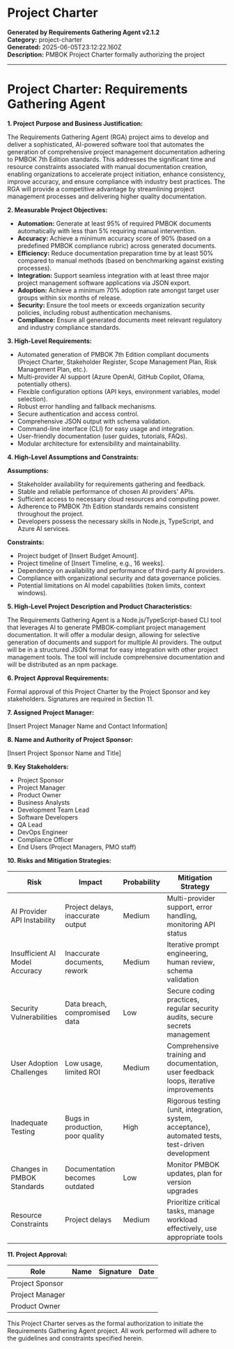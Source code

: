 # Project Charter

**Generated by Requirements Gathering Agent v2.1.2**  
**Category:** project-charter  
**Generated:** 2025-06-05T23:12:22.160Z  
**Description:** PMBOK Project Charter formally authorizing the project

---

# Project Charter: Requirements Gathering Agent

**1. Project Purpose and Business Justification:**

The Requirements Gathering Agent (RGA) project aims to develop and deliver a sophisticated, AI-powered software tool that automates the generation of comprehensive project management documentation adhering to PMBOK 7th Edition standards. This addresses the significant time and resource constraints associated with manual documentation creation, enabling organizations to accelerate project initiation, enhance consistency, improve accuracy, and ensure compliance with industry best practices.  The RGA will provide a competitive advantage by streamlining project management processes and delivering higher quality documentation.

**2. Measurable Project Objectives:**

- **Automation:** Generate at least 95% of required PMBOK documents automatically with less than 5% requiring manual intervention.
- **Accuracy:** Achieve a minimum accuracy score of 90% (based on a predefined PMBOK compliance rubric) across generated documents.
- **Efficiency:** Reduce documentation preparation time by at least 50% compared to manual methods (based on benchmarking against existing processes).
- **Integration:** Support seamless integration with at least three major project management software applications via JSON export.
- **Adoption:** Achieve a minimum 70% adoption rate amongst target user groups within six months of release.
- **Security:** Ensure the tool meets or exceeds organization security policies, including robust authentication mechanisms.
- **Compliance:** Ensure all generated documents meet relevant regulatory and industry compliance standards.

**3. High-Level Requirements:**

- Automated generation of PMBOK 7th Edition compliant documents (Project Charter, Stakeholder Register, Scope Management Plan, Risk Management Plan, etc.).
- Multi-provider AI support (Azure OpenAI, GitHub Copilot, Ollama, potentially others).
- Flexible configuration options (API keys, environment variables, model selection).
- Robust error handling and fallback mechanisms.
- Secure authentication and access control.
- Comprehensive JSON output with schema validation.
- Command-line interface (CLI) for easy usage and integration.
- User-friendly documentation (user guides, tutorials, FAQs).
- Modular architecture for extensibility and maintainability.


**4. High-Level Assumptions and Constraints:**

**Assumptions:**

- Stakeholder availability for requirements gathering and feedback.
- Stable and reliable performance of chosen AI providers' APIs.
- Sufficient access to necessary cloud resources and computing power.
- Adherence to PMBOK 7th Edition standards remains consistent throughout the project.
- Developers possess the necessary skills in Node.js, TypeScript, and Azure AI services.

**Constraints:**

- Project budget of [Insert Budget Amount].
- Project timeline of [Insert Timeline, e.g., 16 weeks].
- Dependency on availability and performance of third-party AI providers.
- Compliance with organizational security and data governance policies.
- Potential limitations on AI model capabilities (token limits, context windows).


**5. High-Level Project Description and Product Characteristics:**

The Requirements Gathering Agent is a Node.js/TypeScript-based CLI tool that leverages AI to generate PMBOK-compliant project management documentation.  It will offer a modular design, allowing for selective generation of documents and support for multiple AI providers. The output will be in a structured JSON format for easy integration with other project management tools.  The tool will include comprehensive documentation and will be distributed as an npm package.


**6. Project Approval Requirements:**

Formal approval of this Project Charter by the Project Sponsor and key stakeholders.  Signatures are required in Section 11.

**7. Assigned Project Manager:**

[Insert Project Manager Name and Contact Information]

**8. Name and Authority of Project Sponsor:**

[Insert Project Sponsor Name and Title]

**9. Key Stakeholders:**

- Project Sponsor
- Project Manager
- Product Owner
- Business Analysts
- Development Team Lead
- Software Developers
- QA Lead
- DevOps Engineer
- Compliance Officer
- End Users (Project Managers, PMO staff)

**10. Risks and Mitigation Strategies:**

| Risk                               | Impact                      | Probability | Mitigation Strategy                                                                     |
|------------------------------------|-------------------------------|-------------|-----------------------------------------------------------------------------------------|
| AI Provider API Instability        | Project delays, inaccurate output | Medium      | Multi-provider support, error handling, monitoring API status                              |
| Insufficient AI Model Accuracy     | Inaccurate documents, rework      | Medium      | Iterative prompt engineering, human review, schema validation                              |
| Security Vulnerabilities          | Data breach, compromised data     | Low         | Secure coding practices, regular security audits, secure secrets management                   |
| User Adoption Challenges          | Low usage, limited ROI           | Medium      | Comprehensive training and documentation, user feedback loops, iterative improvements             |
| Inadequate Testing                | Bugs in production, poor quality | High        | Rigorous testing (unit, integration, system, acceptance), automated tests, test-driven development |
| Changes in PMBOK Standards        | Documentation becomes outdated    | Low         | Monitor PMBOK updates, plan for version upgrades                                         |
| Resource Constraints              | Project delays                  | Medium      | Prioritize critical tasks, manage workload effectively, use appropriate tools                  |


**11. Project Approval:**

| Role                   | Name             | Signature      | Date       |
|------------------------|------------------|-----------------|------------|
| Project Sponsor        |                    |                 |            |
| Project Manager        |                    |                 |            |
| Product Owner          |                    |                 |            |


This Project Charter serves as the formal authorization to initiate the Requirements Gathering Agent project.  All work performed will adhere to the guidelines and constraints specified herein.
